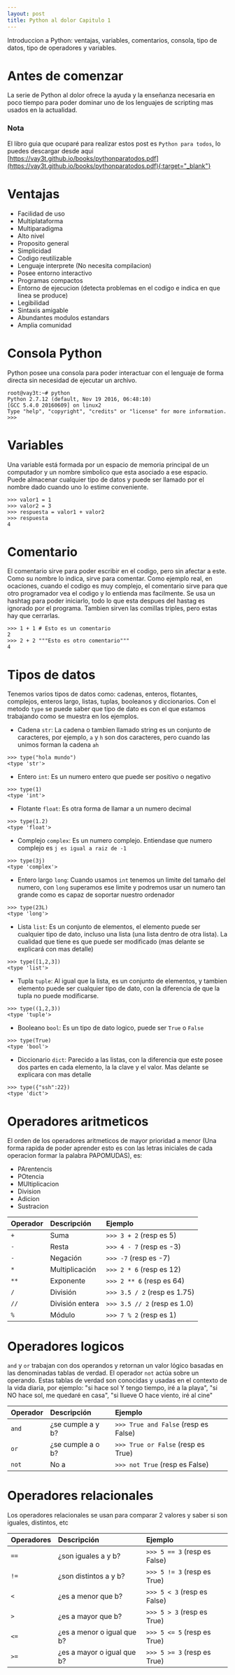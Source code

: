 ```yaml
---
layout: post
title: Python al dolor Capitulo 1
---
```


Introduccion a Python: ventajas, variables, comentarios, consola, tipo de datos, tipo de operadores y variables.

# Antes de comenzar
La serie de Python al dolor ofrece la ayuda y la enseñanza necesaria en poco tiempo para poder dominar uno de los lenguajes de scripting mas usados en la actualidad. 

### Nota
El libro guia que ocuparé para realizar estos post es `Python para todos`, lo puedes descargar desde aqui [https://vay3t.github.io/books/pythonparatodos.pdf](https://vay3t.github.io/books/pythonparatodos.pdf){:target="_blank"}

# Ventajas
* Facilidad de uso
* Multiplataforma
* Multiparadigma
* Alto nivel
* Proposito general
* Simplicidad
* Codigo reutilizable
* Lenguaje interprete (No necesita compilacion)
* Posee entorno interactivo
* Programas compactos
* Entorno de ejecucion (detecta problemas en el codigo e indica en que linea se produce)
* Legibilidad
* Sintaxis amigable
* Abundantes modulos estandars
* Amplia comunidad

# Consola Python
Python posee una consola para poder interactuar con el lenguaje de forma directa sin necesidad de ejecutar un archivo.

```
root@vay3t:~# python
Python 2.7.12 (default, Nov 19 2016, 06:48:10) 
[GCC 5.4.0 20160609] on linux2
Type "help", "copyright", "credits" or "license" for more information.
>>> 
```

# Variables
Una variable está formada por un espacio de memoria principal de un computador y un nombre simbolico que esta asociado a ese espacio. Puede almacenar cualquier tipo de datos y puede ser llamado por el nombre dado cuando uno lo estime conveniente.

```
>>> valor1 = 1
>>> valor2 = 3
>>> respuesta = valor1 + valor2
>>> respuesta
4
```

# Comentario
El comentario sirve para poder escribir en el codigo, pero sin afectar a este. Como su nombre lo indica, sirve para comentar. Como ejemplo real, en ocaciones, cuando el codigo es muy complejo, el comentario sirve para que otro programador vea el codigo y lo entienda mas facilmente. Se usa un hashtag para poder iniciarlo, todo lo que esta despues del hastag es ignorado por el programa. Tambien sirven las comillas triples, pero estas hay que cerrarlas.

```
>>> 1 + 1 # Esto es un comentario
2
>>> 2 + 2 """Esto es otro comentario"""
4
```

# Tipos de datos
Tenemos varios tipos de datos como: cadenas, enteros, flotantes, complejos, enteros largo, listas, tuplas, booleanos y diccionarios. Con el metodo `type` se puede saber que tipo de dato es con el que estamos trabajando como se muestra en los ejemplos.

* Cadena `str`: 
La cadena o tambien llamado string es un conjunto de caracteres, por ejemplo, `a` y `h` son dos caracteres, pero cuando las unimos forman la cadena `ah` 

```
>>> type("hola mundo")
<type 'str'>
```


* Entero `int`: 
Es un numero entero que puede ser positivo o negativo

```
>>> type(1)
<type 'int'>
```


* Flotante `float`: 
Es otra forma de llamar a un numero decimal

```
>>> type(1.2)
<type 'float'>
```


* Complejo `complex`: 
Es un numero complejo. Entiendase que numero complejo es `j es igual a raiz de -1`

```
>>> type(3j)
<type 'complex'>
```


* Entero largo `long`: 
Cuando usamos `int` tenemos un limite del tamaño del numero, con `long` superamos ese limite y podremos usar un numero tan grande como es capaz de soportar nuestro ordenador

```
>>> type(23L)
<type 'long'>
```


* Lista `list`: 
Es un conjunto de elementos, el elemento puede ser cualquier tipo de dato, incluso una lista (una lista dentro de otra lista). La cualidad que tiene es que puede ser modificado (mas delante se explicará con mas detalle)

```
>>> type([1,2,3])
<type 'list'>
```


* Tupla `tuple`: 
Al igual que la lista, es un conjunto de elementos, y tambien elemento puede ser cualquier tipo de dato, con la diferencia de que la tupla no puede modificarse.

```
>>> type((1,2,3))
<type 'tuple'>
```


* Booleano `bool`: 
Es un tipo de dato logico, puede ser `True` o `False`

```
>>> type(True)
<type 'bool'>
```


* Diccionario `dict`: 
Parecido a las listas, con la diferencia que este posee dos partes en cada elemento, la la clave y el valor. Mas delante se explicara con mas detalle

```
>>> type({"ssh":22})
<type 'dict'>
```


# Operadores aritmeticos
El orden de los operadores aritmeticos de mayor prioridad a menor (Una forma rapida de poder aprender esto es con las letras iniciales de cada operacion formar la palabra PAPOMUDAS), es:

* PArentencis
* POtencia
* MUltiplicacion
* Division
* Adicion
* Sustracion 

| Operador | Descripción | Ejemplo |
|---|:---|:---|
| `+` | Suma | `>>> 3 + 2` (resp es 5) |
| `-` | Resta | `>>> 4 - 7` (resp es -3) |
| `-` | Negación | `>>> -7` (resp es -7) |
| `*` | Multiplicación | `>>> 2 * 6` (resp es 12) |
| `**` | Exponente | `>>> 2 ** 6` (resp es 64) |
| `/` | División | `>>> 3.5 / 2` (resp es 1.75) |
| `//` | División entera | `>>> 3.5 // 2` (resp es 1.0) |
| `%` | Módulo | `>>> 7 % 2` (resp es 1) |

# Operadores logicos
`and` y `or` trabajan con dos operandos y retornan un valor lógico basadas en las denominadas tablas de verdad. El operador `not` actúa sobre un operando. Estas tablas de verdad son conocidas y usadas en el contexto de la vida diaria, por ejemplo: "si hace sol Y tengo tiempo, iré a la playa", "si NO hace sol, me quedaré en casa", "si llueve O hace viento, iré al cine"

Operador | Descripción | Ejemplo
|---|:---|:---|
`and` | ¿se cumple a y b? | `>>> True and False` (resp es False)
`or` | ¿se cumple a o b? | `>>> True or False` (resp es True)
`not` | No a | `>>> not True` (resp es False)
 
# Operadores relacionales
Los operadores relacionales se usan para comparar 2 valores y saber si son iguales, distintos, etc

Operadores | Descripción | Ejemplo
|---|:---|:---|
`==` | ¿son iguales a y b? | `>>> 5 == 3` (resp es False)
`!=` | ¿son distintos a y b? | `>>> 5 != 3` (resp es True)
`<` | ¿es a menor que b? | `>>> 5 < 3` (resp es False)
`>` | ¿es a mayor que b? | `>>> 5 > 3` (resp es True)
`<=` | ¿es a menor o igual que b? | `>>> 5 <= 5` (resp es True)
`>=` | ¿es a mayor o igual que b? | `>>> 5 >= 3` (resp es True)
